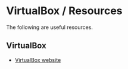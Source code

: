 # VirtualBox / Resources #

The following are useful resources.

## VirtualBox ##

*   [VirtualBox website](https://www.virtualbox.org/)

